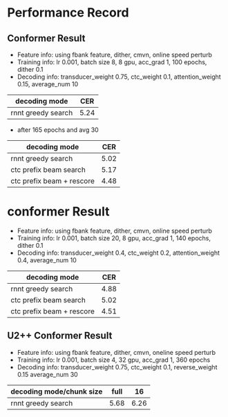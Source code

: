 # Performance Record

## Conformer Result

* Feature info: using fbank feature, dither, cmvn, online speed perturb
* Training info: lr 0.001, batch size 8, 8 gpu, acc_grad 1, 100 epochs, dither 0.1
* Decoding info: transducer_weight 0.75, ctc_weight 0.1, attention_weight 0.15, average_num 10

| decoding mode             | CER   |
|---------------------------|-------|
| rnnt greedy search        | 5.24  |

* after 165 epochs and avg 30

| decoding mode             | CER   |
|---------------------------|-------|
| rnnt greedy search        | 5.02  |
| ctc prefix beam search    | 5.17  |
| ctc prefix beam + rescore | 4.48  |

# conformer Result 

* Feature info: using fbank feature, dither, cmvn, online speed perturb
* Training info: lr 0.001, batch size 20, 8 gpu, acc_grad 1, 140 epochs, dither 0.1
* Decoding info: transducer_weight 0.4, ctc_weight 0.2, attention_weight 0.4, average_num 10

| decoding mode             | CER   |
|---------------------------|-------|
| rnnt greedy search        | 4.88  |
| ctc prefix beam search    | 5.02  |
| ctc prefix beam + rescore | 4.51  |


## U2++ Conformer Result

* Feature info: using fbank feature, dither, cmvn, oneline speed perturb
* Training info: lr 0.001, batch size 4, 32 gpu, acc_grad 1, 360 epochs
* Decoding info: transducer_weight 0.75,  ctc_weight 0.1, reverse_weight 0.15  average_num 30

| decoding mode/chunk size  | full  | 16    |
|---------------------------|-------|-------|
| rnnt greedy search        | 5.68  | 6.26  |
